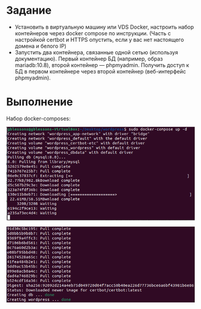 # Задание

- Установить в виртуальную машину или VDS Docker, настроить набор контейнеров через docker compose по инструкции. (Часть с настройкой certbot и HTTPS опустить, если у вас нет настоящего домена и белого IP)
- Запустить два контейнера, связанные одной сетью (используя документацию).
Первый контейнер БД (например, образ mariadb:10.8), второй контейнер — phpmyadmin.
Получить доступ к БД в первом контейнере через второй контейнер (веб-интерфейс phpmyadmin).

# Выполнение

Набор docker-composes:

![](./images/docker-compose-up-d.png)

![](./images/ready.png)